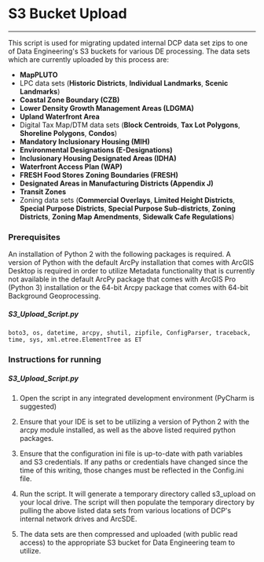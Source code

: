 # S3 Bucket Upload

*******************************

This script is used for migrating updated internal DCP data set zips to one of Data Engineering's S3 buckets for various DE processing. The data sets which are currently uploaded by this process are:


* <b>MapPLUTO</b>
* LPC data sets (<b>Historic Districts</b>, <b>Individual Landmarks</b>, <b>Scenic Landmarks</b>)
* <b>Coastal Zone Boundary (CZB)</b>
* <b>Lower Density Growth Management Areas (LDGMA)</b>
* <b>Upland Waterfront Area</b>
* Digital Tax Map/DTM data sets (<b>Block Centroids</b>, <b>Tax Lot Polygons</b>, <b>Shoreline Polygons</b>, <b>Condos</b>)
* <b>Mandatory Inclusionary Housing (MIH)</b>
* <b>Environmental Designations (E-Designations)</b>
* <b>Inclusionary Housing Designated Areas (IDHA)</b>
* <b>Waterfront Access Plan (WAP)</b>
* <b>FRESH Food Stores Zoning Boundaries (FRESH)</b>
* <b>Designated Areas in Manufacturing Districts (Appendix J)</b>
* <b>Transit Zones</b>
* Zoning data sets (<b>Commercial Overlays</b>, <b>Limited Height Districts</b>, <b>Special Purpose Districts</b>, <b>Special Purpose Sub-districts</b>, <b>Zoning Districts</b>, <b>Zoning Map Amendments</b>, <b>Sidewalk Cafe Regulations</b>)


### Prerequisites

An installation of Python 2 with the following packages is required. A version of Python with the default ArcPy installation that comes with ArcGIS Desktop is required in order to utilize Metadata functionality that is currently not available in the default ArcPy package that comes with ArcGIS Pro (Python 3) installation or the 64-bit Arcpy package that comes with 64-bit Background Geoprocessing.

##### S3\_Upload\_Script.py

```
boto3, os, datetime, arcpy, shutil, zipfile, ConfigParser, traceback, time, sys, xml.etree.ElementTree as ET
```

### Instructions for running

##### S3\_Upload\_Script.py

1. Open the script in any integrated development environment (PyCharm is suggested)

2. Ensure that your IDE is set to be utilizing a version of Python 2 with the arcpy module installed, as well as the above listed required python packages.

3. Ensure that the configuration ini file is up-to-date with path variables and S3 credentials. If any paths or credentials have changed since the time of this writing, those changes must be reflected in the Config.ini file.

4. Run the script. It will generate a temporary directory called s3_upload on your local drive. The script will then populate the temporary directory by pulling the above listed data sets from various locations of DCP's internal network drives and ArcSDE. 

5. The data sets are then compressed and uploaded (with public read access) to the appropriate S3 bucket for Data Engineering team to utilize. 